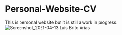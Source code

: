 # Personal-Website-CV

This is personal website but it is still a work in progress.
![Screenshot_2021-04-13 Luis Brito Arias](https://user-images.githubusercontent.com/61469904/114605193-d25ff280-9c67-11eb-871d-e17a4e6b96d5.png)

